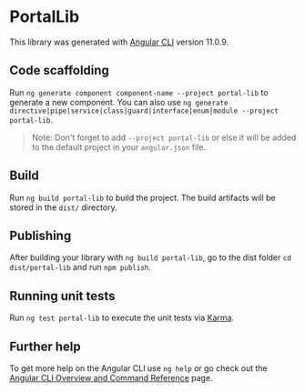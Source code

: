 # PortalLib

This library was generated with [Angular CLI](https://github.com/angular/angular-cli) version 11.0.9.

## Code scaffolding

Run `ng generate component component-name --project portal-lib` to generate a new component. You can also use `ng generate directive|pipe|service|class|guard|interface|enum|module --project portal-lib`.

> Note: Don't forget to add `--project portal-lib` or else it will be added to the default project in your `angular.json` file.

## Build

Run `ng build portal-lib` to build the project. The build artifacts will be stored in the `dist/` directory.

## Publishing

After building your library with `ng build portal-lib`, go to the dist folder `cd dist/portal-lib` and run `npm publish`.

## Running unit tests

Run `ng test portal-lib` to execute the unit tests via [Karma](https://karma-runner.github.io).

## Further help

To get more help on the Angular CLI use `ng help` or go check out the [Angular CLI Overview and Command Reference](https://angular.io/cli) page.
